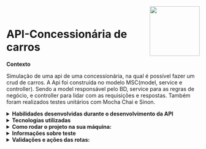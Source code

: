 
<img width="130px" align="right" src="https://acegif.com/wp-content/uploads/gifs/car-driving-61.gif"/>  
<br/>
<h1>API-Concessionária de carros</h1>
<p><strong>Contexto</strong></p>

Simulação de uma api de uma concessionária, na qual é possível fazer um crud de carros.
A Api foi construída no modelo MSC(model, service e controller).
Sendo a model responsável pelo BD, service para as regras de negócio, e controller para lidar com as requisições e respostas.
Também foram realizados testes unitários com Mocha Chai e Sinon.

<details>
 <summary><strong>Habilidades desenvolvidas durante o desenvolvimento da API</strong></summary><br />

- Estruturar uma aplicação em camadas;
- Delegar responsabilidades específicas para cada camada;
- Melhorar a reusabilidade do código;
- Entender e aplicar os padrões REST, SOLID E POO;
- Escrever assinaturas para APIs intuitivas e facilmente entendíveis;
- Utilizar Zod e express-async-errors para tratamento de erros;
plicação backEnd com banco de dados na nuvem através heroku**; :fire:
- Realizar testes unitários tentando buscar cobertura de 100% do código.
- Uyliziar o TypeScript;
- Aprender a utilizar o Mongoose 
 
</details>

<details>
 <summary><strong>Tecnologias utilizadas</strong></summary><br />

- Mocha     
- Sinon     
- Node
- TypeScript   
- Chai
- Joi
- Express
- MondeDb
- nyc

</details>

<details>
 
   <summary><strong>Como rodar o projeto na sua máquina:</strong></summary><br />
 
   <strong>:whale: Rodando no Docker vs Localmente</strong>
  
  **Com Docker**
  > Pare o mongo se ele estiver rodando na sua máquina local 

  > Rode os containers com o comando `docker-compose up -d`.
  - Esse serviço irá inicializar dois containers chamados car_shop(node) e car_shop_db(mongodb).
  - A partir daqui você pode rodar o container via CLI ou abri-lo no VS Code.
  > Use o comando `docker exec -it car_shop bash.`.
  - Ele te dará acesso ao terminal interativo do container criado pelo compose, que está rodando em segundo plano.

  > Instale as dependências  com `npm install`
  
  > Para iniciar a aplicação: `npm run dev`
   - Todos os comandos npm devem ser rodados dentro do container.
  
  **Sem Docker**
  
  > Instale as dependências com `npm install`
    
 
:eyes: **De olho nas dicas:** 
 
 1. Para rodar o projeto desta forma, **obrigatóriamente** você deve ter o `node` instalado em seu computador.
  
 > Para iniciar a aplicação: `npm run dev`

</details>
<details>
 <summary><strong>Informações sobre teste</strong></summary>

  Nessa aplicação foram realizados apenas testes unitários. Para rodar os testes localmente não é necessário que a aplicação esteja iniciada.

  >  No terminal digite `npm run test` 
  
  - Esse comando iniciará os testes

  > No terminal digite `npm run coverage`

  - Esse comando iniciará os testes e no final apresentará um relatório de cobertura dos testes.

   </details>

   <details>
<summary><strong> Validações e ações das rotas: </strong></summary>
<details>

<summary><strong> get: /cars </strong></summary>

  - Rota para **buscar** carros
  - Busca todos os carros do bd(é necessário que você cadastre carros antes, se não retornará um array vazio)
  - Retorna status 200 em caso de sucesso
</details>

<details>
<summary><strong>post: /cars </strong></summary>

  - Rota para **criar** um carro
  - Responde com status http 201 e os dados do carro criado;
  - Response com um erro caso o req.body esteja errado;
  - Formato do body: 

  | Atributo | Descrição |
 | :-------: | :-------- |
 | `model`   | Marca e/ou modelo do veículo. Deve ser uma string com, pelo menos, 3 caracteres |
 | `year`    | Ano de fabricação do veículo. Deve ser maior ou igual a 1900, porém menor ou igual a 2022 |
 | `color`   | Cor principal do veículo. Deve ser uma string com, pelo menos, 3 caracteres |
 | `status`  | Status que define se um veículo pode ou não ser comprado. Deve receber valores booleanos e deve ser opcional |
 | `buyValue` | Valor de compra do veículo. Deve receber apenas números inteiros |
 | `doorsQty` | Quantidade de portas de um carro. Deve ser maior ou igual a 2 e menor ou igual a 4 |
 | `seatsQty` | Quantidade de assentos disponíveis no carro. Deve ser maior ou igual a 2 e menor ou igual a 7 |

</details>

<details>
<summary><strong>get: /cars/:id </strong></summary>

  - Rota para **buscar** carro pelo id
  - É disparado um erro caso o id não seja string, tenha menos de 24 caracteres ou não exista.
  - retorna status 200 e o carro encontrado em caso de sucesso
</details>

<details>
<summary><strong>put: /cars/:id </strong></summary>

   - Rota para **atualizar** carro pelo id
   - É disparado um erro caso o id não seja string, tenha menos de 24 caracteres ou não exista.
   - retorna status 200 e o carro atualizado
</details>

<details>
<summary><strong>delete: /cars/:id </strong></summary>

   - Rota para **excluir** carro pelo id
   - É disparado um erro caso o id não seja string, tenha menos de 24 caracteres ou não exista.
   - retorna status 204.
</details>
</details>
